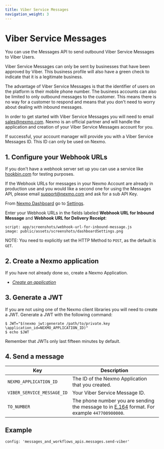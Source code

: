 ```yaml
---
title: Viber Service Messages
navigation_weight: 3
---
```


# Viber Service Messages

You can use the Messages API to send outbound Viber Service Messages to Viber Users.

Viber Service Messages can only be sent by businesses that have been approved by Viber. This business profile will also have a green check to indicate that it is a legitimate business.

The advantage of Viber Service Messages is that the identifier of users on the platform is their mobile phone number. The business accounts can also be limited to only outbound messages to the customer. This means there is no way for a customer to respond and means that you don't need to worry about dealing with inbound messages.

In order to get started with Viber Service Messages you will need to email [sales@nexmo.com](mailto:sales@nexmo.com). Nexmo is an official partner and will handle the application and creation of your Viber Service Messages account for you.

If successful, your account manager will provide you with a Viber Service Messages ID. This ID can only be used on Nexmo.

## 1. Configure your Webhook URLs

If you don't have a webhook server set up you can use a service like [hookbin.com](https://hookbin.com/) for testing purposes.

If the Webhook URLs for messages in your Nexmo Account are already in production use and you would like a second one for using the Messages API, please email [support@nexmo.com](mailto:support@nexmo.com) and ask for a sub API Key.

From [Nexmo Dashboard](https://dashboard.nexmo.com) go to [Settings](https://dashboard.nexmo.com/settings).

Enter your Webhook URLs in the fields labeled **Webhook URL for Inbound Message** and **Webhook URL for Delivery Receipt**:

```screenshot
script: app/screenshots/webhook-url-for-inbound-message.js
image: public/assets/screenshots/dashboardSettings.png
```

NOTE: You need to explicitly set the HTTP Method to `POST`, as the default is `GET`.

## 2. Create a Nexmo application

If you have not already done so, create a Nexmo Application.

- *[Create an application](/concepts/guides/applications#getting-started-with-applications)*

## 3. Generate a JWT

If you are not using one of the Nexmo client libraries you will need to create a JWT. Generate a JWT with the following command:

```curl
$ JWT="$(nexmo jwt:generate /path/to/private.key \application_id=NEXMO_APPLICATION_ID)"
$ echo $JWT
```

Remember that JWTs only last fifteen minutes by default.

## 4. Send a message

Key | Description
-- | --
`NEXMO_APPLICATION_ID` | The ID of the Nexmo Application that you created.
`VIBER_SERVICE_MESSAGE_ID` | Your Viber Service Message ID.
`TO_NUMBER` | The phone number you are sending the message to in [E.164](https://en.wikipedia.org/wiki/E.164) format. For example `447700900000`.

## Example

```tabbed_examples
config: 'messages_and_workflows_apis.messages.send-viber'
```
